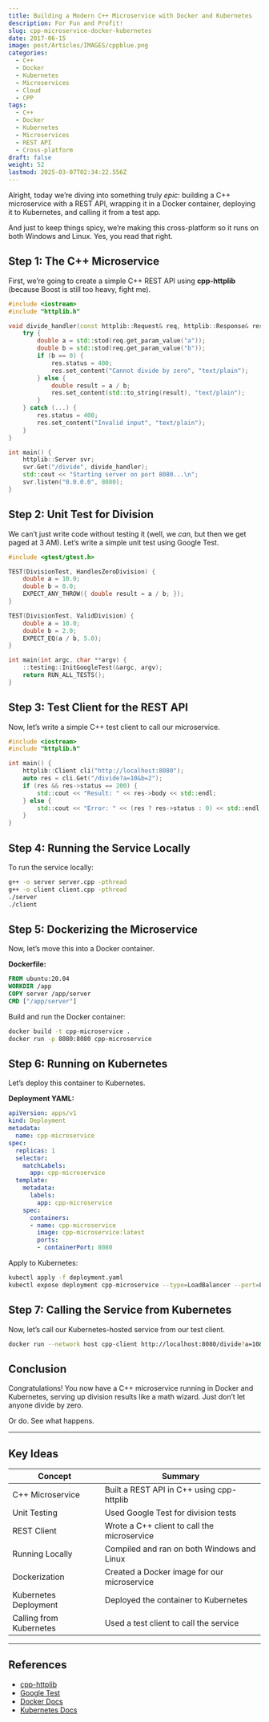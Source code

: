 ```yaml
---
title: Building a Modern C++ Microservice with Docker and Kubernetes
description: For Fun and Profit!
slug: cpp-microservice-docker-kubernetes
date: 2017-06-15
image: post/Articles/IMAGES/cppblue.png
categories:
  - C++
  - Docker
  - Kubernetes
  - Microservices
  - Cloud
  - CPP
tags:
  - C++
  - Docker
  - Kubernetes
  - Microservices
  - REST API
  - Cross-platform
draft: false
weight: 52
lastmod: 2025-03-07T02:34:22.556Z
---
```

<!-- # Building a Modern C++ Microservice with Docker and Kubernetes -->

Alright, today we’re diving into something truly *epic*: building a C++ microservice with a REST API, wrapping it in a Docker container, deploying it to Kubernetes, and calling it from a test app.

And just to keep things spicy, we’re making this cross-platform so it runs on both Windows and Linux. Yes, you read that right.

## Step 1: The C++ Microservice

First, we’re going to create a simple C++ REST API using **cpp-httplib** (because Boost is still too heavy, fight me).

```cpp
#include <iostream>
#include "httplib.h"

void divide_handler(const httplib::Request& req, httplib::Response& res) {
    try {
        double a = std::stod(req.get_param_value("a"));
        double b = std::stod(req.get_param_value("b"));
        if (b == 0) {
            res.status = 400;
            res.set_content("Cannot divide by zero", "text/plain");
        } else {
            double result = a / b;
            res.set_content(std::to_string(result), "text/plain");
        }
    } catch (...) {
        res.status = 400;
        res.set_content("Invalid input", "text/plain");
    }
}

int main() {
    httplib::Server svr;
    svr.Get("/divide", divide_handler);
    std::cout << "Starting server on port 8080...\n";
    svr.listen("0.0.0.0", 8080);
}
```

## Step 2: Unit Test for Division

We can’t just write code without testing it (well, we *can*, but then we get paged at 3 AM). Let’s write a simple unit test using Google Test.

```cpp
#include <gtest/gtest.h>

TEST(DivisionTest, HandlesZeroDivision) {
    double a = 10.0;
    double b = 0.0;
    EXPECT_ANY_THROW({ double result = a / b; });
}

TEST(DivisionTest, ValidDivision) {
    double a = 10.0;
    double b = 2.0;
    EXPECT_EQ(a / b, 5.0);
}

int main(int argc, char **argv) {
    ::testing::InitGoogleTest(&argc, argv);
    return RUN_ALL_TESTS();
}
```

## Step 3: Test Client for the REST API

Now, let’s write a simple C++ test client to call our microservice.

```cpp
#include <iostream>
#include "httplib.h"

int main() {
    httplib::Client cli("http://localhost:8080");
    auto res = cli.Get("/divide?a=10&b=2");
    if (res && res->status == 200) {
        std::cout << "Result: " << res->body << std::endl;
    } else {
        std::cout << "Error: " << (res ? res->status : 0) << std::endl;
    }
}
```

## Step 4: Running the Service Locally

To run the service locally:

```sh
g++ -o server server.cpp -pthread
g++ -o client client.cpp -pthread
./server
./client
```

## Step 5: Dockerizing the Microservice

Now, let’s move this into a Docker container.

**Dockerfile:**

```dockerfile
FROM ubuntu:20.04
WORKDIR /app
COPY server /app/server
CMD ["/app/server"]
```

Build and run the Docker container:

```sh
docker build -t cpp-microservice .
docker run -p 8080:8080 cpp-microservice
```

## Step 6: Running on Kubernetes

Let’s deploy this container to Kubernetes.

**Deployment YAML:**

```yaml
apiVersion: apps/v1
kind: Deployment
metadata:
  name: cpp-microservice
spec:
  replicas: 1
  selector:
    matchLabels:
      app: cpp-microservice
  template:
    metadata:
      labels:
        app: cpp-microservice
    spec:
      containers:
      - name: cpp-microservice
        image: cpp-microservice:latest
        ports:
        - containerPort: 8080
```

Apply to Kubernetes:

```sh
kubectl apply -f deployment.yaml
kubectl expose deployment cpp-microservice --type=LoadBalancer --port=8080
```

## Step 7: Calling the Service from Kubernetes

Now, let’s call our Kubernetes-hosted service from our test client.

```sh
docker run --network host cpp-client http://localhost:8080/divide?a=10&b=2
```

## Conclusion

Congratulations! You now have a C++ microservice running in Docker and Kubernetes, serving up division results like a math wizard. Just don’t let anyone divide by zero.

Or do. See what happens.

***

## Key Ideas

| Concept                 | Summary                                     |
| ----------------------- | ------------------------------------------- |
| C++ Microservice        | Built a REST API in C++ using cpp-httplib   |
| Unit Testing            | Used Google Test for division tests         |
| REST Client             | Wrote a C++ client to call the microservice |
| Running Locally         | Compiled and ran on both Windows and Linux  |
| Dockerization           | Created a Docker image for our microservice |
| Kubernetes Deployment   | Deployed the container to Kubernetes        |
| Calling from Kubernetes | Used a test client to call the service      |

***

## References

* [cpp-httplib](https://github.com/yhirose/cpp-httplib)
* [Google Test](https://github.com/google/googletest)
* [Docker Docs](https://docs.docker.com/)
* [Kubernetes Docs](https://kubernetes.io/docs/)
